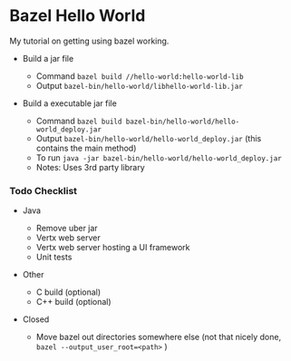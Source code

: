 # Bazel Hello World

My tutorial on getting using bazel working. 

- Build a jar file
  - Command `bazel build //hello-world:hello-world-lib`
  - Output `bazel-bin/hello-world/libhello-world-lib.jar`

- Build a executable jar file
  - Command `bazel build bazel-bin/hello-world/hello-world_deploy.jar`
  - Output `bazel-bin/hello-world/hello-world_deploy.jar`
    (this contains the main method)
  - To run `java -jar bazel-bin/hello-world/hello-world_deploy.jar`
  - Notes: Uses 3rd party library

### Todo Checklist

- Java
  - Remove uber jar  
  - Vertx web server
  - Vertx web server hosting a UI framework
  - Unit tests
 
- Other
  - C build (optional)
  - C++ build (optional)

- Closed
  - Move bazel out directories somewhere else (not that nicely done, `bazel --output_user_root=<path>` )




